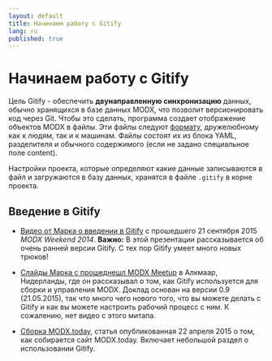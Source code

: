 ```yaml
---
layout: default
title: Начинаем работу с Gitify
lang: ru
published: true
---
```



# Начинаем работу с Gitify

Цель Gitify  - обеспечить **двунаправленную синхронизацию** данных, обычно хранящихся в базе данных MODX, что позволит версионировать код через Git. Чтобы это сделать, программа создает отображение объектов MODX в файлы. Эти файлы следуют [формату](https://gist.github.com/Mark-H/5acafdc1c364f70fa4e7), дружелюбному как к людям, так и к машинам. Файлы состоят их из блока YAML, разделителя и обычного содержимого (если не задано специальное поле content).

Настройки проекта, которые определяют какие данные записываются в файл и загружаются в базу данных, хранятся в файле `.gitify` в корне проекта.

## Введение в Gitify

- [Видео от Марка о введении в Gitify](https://video.modmore.com/modx-weekend-2014/sunday-backend/staging-workflow-with-git-and-gitify/) с прошедшего 21 сентября 2015 _MODX Weekend 2014_. **Важно:** В этой презентации рассказывается об очень ранней версии Gitify. С тех пор Gitify умеет много новых трюков!

- [Слайды Марка с прошеднешл MODX Meetup](http://www.slideshare.net/hamstramark1/solving-the-workflow-building-modxtoday-with-gitify-20150521-alkmaar) в Алкмаар, Нидерланды, где он рассказывал о том, как Gitify используется для сборки и управления MODX. Доклад основан на версии 0.9 (21.05.2015), так что много чего нового того, что вы можете делать с Gitify и как вы можете настроить рабочий процесс с ним. К сожалению, нет видео с этого митапа. 

- [Сборка MODX.today](https://modx.today/posts/2015/04/building-modx.today), статья опубликованная 22 апреля 2015 о том, как собирается сайт MODX.today. Включает небольшой раздел о использовании Gitify.
